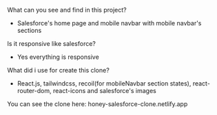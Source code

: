 What can you see and find in this project?

- Salesforce's home page and mobile navbar with mobile navbar's sections

Is it responsive like salesforce?

- Yes everything is responsive

What did i use for create this clone?

- React.js, tailwindcss, recoil(for mobileNavbar section states), react-router-dom, react-icons and salesforce's images

You can see the clone here: honey-salesforce-clone.netlify.app
